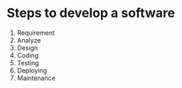 # Steps to develop a software
1. Requirement
2. Analyze
3. Design
4. Coding
5. Testing
6. Deploying
7. Maintenance
